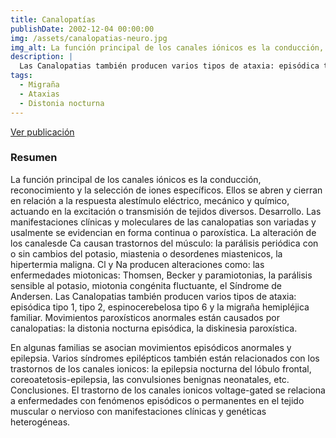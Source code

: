 ```yaml
---
title: Canalopatías
publishDate: 2002-12-04 00:00:00
img: /assets/canalopatias-neuro.jpg
img_alt: La función principal de los canales iónicos es la conducción, reconocimiento y la selección de iones específicos.
description: |
  Las Canalopatias también producen varios tipos de ataxia: episódica tipo 1, tipo 2, espinocerebelosa tipo 6 y la migraña hemipléjica familiar.
tags:
  - Migraña
  - Ataxias
  - Distonia nocturna
---
```

<a href="/Publications/Canalopatias.pdf" target="_blank" >Ver publicación</a>

### Resumen

La función principal de los canales iónicos es la conducción, reconocimiento y la selección de iones específicos. Ellos se abren y cierran en relación a la respuesta alestímulo eléctrico, mecánico y químico, actuando en la excitación o transmisión de tejidos diversos. Desarrollo. Las manifestaciones clínicas y moleculares de las canalopatias son variadas y usalmente se evidencian en forma continua o paroxística. La alteración de los canalesde Ca causan trastornos del músculo: la parálisis periódica con o sin cambios del potasio, miastenia o desordenes miastenicos, la hipertermia maligna. Cl y Na producen alteraciones como: las enfermedades miotonicas: Thomsen, Becker y paramiotonias, la parálisis sensible al potasio, miotonia congénita fluctuante, el Síndrome de Andersen. Las Canalopatias también producen varios tipos de ataxia: episódica tipo 1, tipo 2, espinocerebelosa tipo 6 y la migraña hemipléjica familiar. Movimientos paroxísticos anormales están causados por canalopatias: la distonia nocturna episódica, la diskinesia paroxística. 

En algunas familias se asocian movimientos episódicos anormales y epilepsia. Varios síndromes epilépticos también están relacionados con los trastornos de los canales ionicos: la epilepsia nocturna del lóbulo frontal, coreoatetosis-epilepsia, las convulsiones benignas neonatales, etc. Conclusiones. El trastorno de los canales ionicos voltage-gated se relaciona a enfermedades con fenómenos episódicos o permanentes en el tejido muscular o nervioso con manifestaciones clínicas y genéticas heterogéneas.


<!-- #### Introducción

Con los nuevos intentos de clasificación de las e medades musculares, se ha descrito recientemente una serie de entidades genéticamente determinadas que anteriormente eran consideradas miopatías metabólicas y que gracias a los avances de la genética molecular, se ha determinado que son causadas por mutaciones de los genes que codifican las proteínas constituyentes de los canales iónicos de la membrana celular de la fibra muscular conocidas con el nombre de enfermedades de los canales iónicos o, más comúnmente, “canalopatías.”

Clínicamente se caracterizan por provocar miotonías o parálisis periódicas, según correspondan al tipo de entidad. Dentro de éstas, tenemos las provocadas por defecto en los canales del cloro (Cl), del calcio (Ca) y del sodio (Na);2 más recientemente se han reportado entidades epilépticas que se cree están relacionadas con trastornos de canales iónicos: las convulsiones neonatales benignas familiares (canales del K), la epilepsia del lóbulo frontal nocturna autosómica dominante (AD) (canal para receptor neural nicotínico de la acetilcolinestrasa) y una canalopatía epiléptica hereditaria (el cromosoma 20 en anillo), así como la existencia de un tipo de cefalea vascular (migraña hemipléjica familiar) que se debe a una mutación del gen de la subunidad alfa-1A de un canal de calcio específico cerebral tipo P/Q, que tiene la función de mediar la liberación de sero 6 la ataxia episódica tipo 2 y la ataxia espinocerebelosa tipo 6 corresponden a la misma mutación.

Al tener en cuenta las diversas características clínicas de estas entidades y sus diferentes formas de presentación nos vemos motivados a realizar esta revisión, haciendo énfasis en las que afectan la fibra muscular y dejando las otras para futuras revisiones acerca de estos temas. -->

